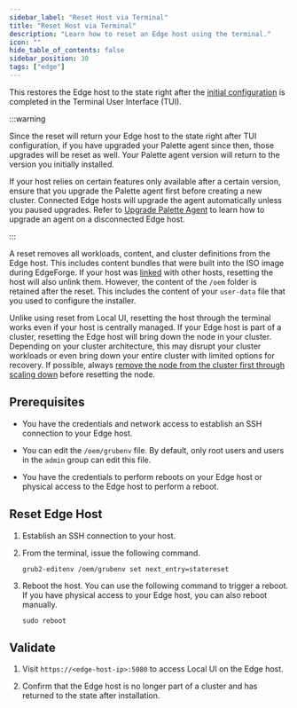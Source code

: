 ```yaml
---
sidebar_label: "Reset Host via Terminal"
title: "Reset Host via Terminal"
description: "Learn how to reset an Edge host using the terminal."
icon: ""
hide_table_of_contents: false
sidebar_position: 30
tags: ["edge"]
---
```


This restores the Edge host to the state right after the
[initial configuration](../site-deployment/site-installation/initial-setup.md) is completed in the Terminal User
Interface (TUI).

:::warning

Since the reset will return your Edge host to the state right after TUI configuration, if you have upgraded your Palette
agent since then, those upgrades will be reset as well. Your Palette agent version will return to the version you
initially installed.

If your host relies on certain features only available after a certain version, ensure that you upgrade the Palette
agent first before creating a new cluster. Connected Edge hosts will upgrade the agent automatically unless you paused
upgrades. Refer to [Upgrade Palette Agent](../cluster-management/agent-upgrade-airgap.md) to learn how to upgrade an
agent on a disconnected Edge host.

:::

A reset removes all workloads, content, and cluster definitions from the Edge host. This includes content bundles that
were built into the ISO image during EdgeForge. If your host was [linked](../local-ui/cluster-management/link-hosts.md)
with other hosts, resetting the host will also unlink them. However, the content of the `/oem` folder is retained after
the reset. This includes the content of your `user-data` file that you used to configure the installer.

Unlike using reset from Local UI, resetting the host through the terminal works even if your host is centrally managed.
If your Edge host is part of a cluster, resetting the Edge host will bring down the node in your cluster.
Depending on your cluster architecture, this may disrupt your cluster workloads or even bring down your entire cluster
with limited options for recovery. If possible, always
[remove the node from the cluster first through scaling down](../../cluster-management/node-pool.md#change-a-node-pool)
before resetting the node.

## Prerequisites

- You have the credentials and network access to establish an SSH connection to your Edge host.

- You can edit the `/oem/grubenv` file. By default, only root users and users in the `admin` group can edit this file.

- You have the credentials to perform reboots on your Edge host or physical access to the Edge host to perform a
  reboot.

## Reset Edge Host

1. Establish an SSH connection to your host.

2. From the terminal, issue the following command.

   ```shell
   grub2-editenv /oem/grubenv set next_entry=statereset
   ```

3. Reboot the host. You can use the following command to trigger a reboot. If you have physical access to your Edge
   host, you can also reboot manually.

   ```shell
   sudo reboot
   ```

## Validate

1. Visit `https://<edge-host-ip>:5080` to access Local UI on the Edge host.

2. Confirm that the Edge host is no longer part of a cluster and has returned to the state after installation.
